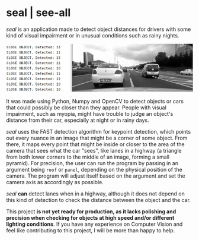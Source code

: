 # seal | see-all
*seal* is an application made to detect object distances for drivers with some kind of visual impairment or in unusual conditions such as rainy nights.

![Seal detecting close cars in a highway](./seal.jpg)

It was made using Python, Numpy and OpenCV to detect objects or cars that could possibly be closer than they appear. People with visual impairment, such as myopia,
might have trouble to judge an object's distance from their car, especially at night or in rainy days. 

*seal* uses the FAST detection algorithm for keypoint detection, which points out every nuance in an image that might be a corner of some object. 
From there, it maps every point that might be inside or closer to the area of the camera that sees what the car "sees", like lanes in a highway
(a triangle from both lower corners to the middle of an image, forming a small pyramid). For precision, the user can run the program by passing in an argument being `roof` or `panel`, depending on the physical position of the camera. 
The program will adjust itself based on the argument and set the camera axis as accordingly as possible.

*seal* **can** detect lanes when in a highway, although it does not depend on this kind of detection to check the distance between the object and the car.

This project **is not yet ready for production, as it lacks polishing and precision when checking for objects at high speed and/or different lighting conditions**.
If you have any experience on Computer Vision and feel like contributing to this project, I will be more than happy to help.
